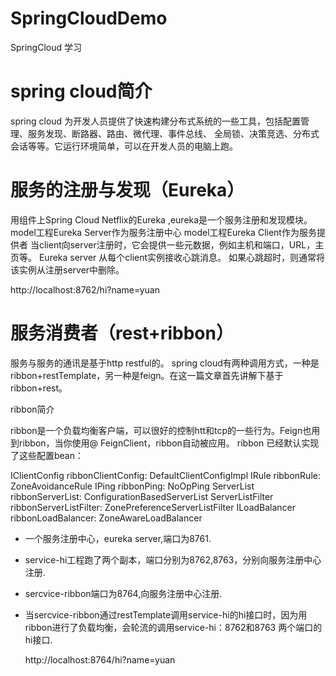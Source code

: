 # SpringCloudDemo
SpringCloud 学习

# spring cloud简介
  spring cloud 为开发人员提供了快速构建分布式系统的一些工具，包括配置管理、服务发现、断路器、路由、微代理、事件总线、
  全局锁、决策竞选、分布式会话等等。它运行环境简单，可以在开发人员的电脑上跑。

# 服务的注册与发现（Eureka）
  用组件上Spring Cloud Netflix的Eureka ,eureka是一个服务注册和发现模块。
  model工程Eureka Server作为服务注册中心
  model工程Eureka Client作为服务提供者
  当client向server注册时，它会提供一些元数据，例如主机和端口，URL，主页等。
  Eureka server 从每个client实例接收心跳消息。 如果心跳超时，则通常将该实例从注册server中删除。

   http://localhost:8762/hi?name=yuan

# 服务消费者（rest+ribbon）

  服务与服务的通讯是基于http restful的。
  spring cloud有两种调用方式，一种是ribbon+restTemplate，另一种是feign。在这一篇文章首先讲解下基于ribbon+rest。

  ribbon简介

  ribbon是一个负载均衡客户端，可以很好的控制htt和tcp的一些行为。Feign也用到ribbon，当你使用@ FeignClient，ribbon自动被应用。
  ribbon 已经默认实现了这些配置bean：

  IClientConfig ribbonClientConfig: DefaultClientConfigImpl
  IRule ribbonRule: ZoneAvoidanceRule
  IPing ribbonPing: NoOpPing
  ServerList ribbonServerList: ConfigurationBasedServerList
  ServerListFilter ribbonServerListFilter: ZonePreferenceServerListFilter
  ILoadBalancer ribbonLoadBalancer: ZoneAwareLoadBalancer

- 一个服务注册中心，eureka server,端口为8761.
- service-hi工程跑了两个副本，端口分别为8762,8763，分别向服务注册中心注册.
- sercvice-ribbon端口为8764,向服务注册中心注册.
- 当sercvice-ribbon通过restTemplate调用service-hi的hi接口时，因为用ribbon进行了负载均衡，会轮流的调用service-hi：8762和8763 两个端口的hi接口.

  http://localhost:8764/hi?name=yuan